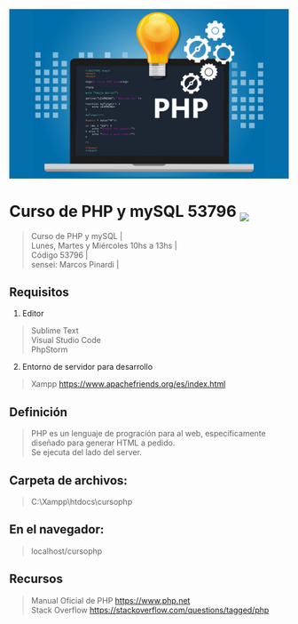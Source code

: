 <img src="extras/imagenes/php.png">

# Curso de PHP y mySQL 53796 <img src="https://img.shields.io/badge/PHP-777BB4?style=for-the-badge&logo=php&logoColor=white" style="position:relative; top:8px">

> Curso de PHP y mySQL |  
> Lunes, Martes y Miércoles 10hs a 13hs |      
> Código 53796 |    
> sensei: Marcos Pinardi |    

## Requisitos

 1. Editor
> Sublime Text  
> Visual Studio Code  
> PhpStorm 

 2. Entorno de servidor para desarrollo 
> Xampp https://www.apachefriends.org/es/index.html    

## Definición

> PHP es un lenguaje de progración para al web, específicamente diseñado para generar HTML a pedido.  
> Se ejecuta del lado del server.

## Carpeta de archivos:
>    C:\\Xampp\htdocs\cursophp

## En el navegador:
>    localhost/cursophp

## Recursos

> Manual Oficial de PHP https://www.php.net  
> Stack Overflow https://stackoverflow.com/questions/tagged/php  


